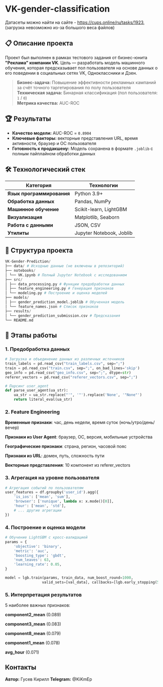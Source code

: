 # VK-gender-classification
Датасеты можно найти на сайте - https://cups.online/ru/tasks/1923, (загрузка невозможно из-за большого веса файлов)

## 📋 Описание проекта

Проект был выполнен в рамках тестового задания от бизнес-юнита **"Реклама" компании VK**. Цель — разработать модель машинного обучения, которая предсказывает пол пользователя на основе данных о его поведении в социальных сетях VK, Одноклассники и Дзен.

> **Бизнес-задача:** Повышение эффективности рекламных кампаний за счёт точного таргетирования по полу пользователя  
> **Техническая задача:** Бинарная классификация (пол пользователя: `1` / `0`)  
> **Метрика качества:** AUC-ROC

## 🏆 Результаты

- **Качество модели:** AUC-ROC = `0.8904`
- **Ключевые факторы:** векторные представления URL, время активности, браузер и ОС пользователя
- **Готовность к продакшену:** Модель сохранена в формате `.joblib` с полным пайплайном обработки данных

## 🛠 Технологический стек

| Категория | Технологии |
|-----------|------------|
| **Язык программирования** | Python 3.9+ |
| **Обработка данных** | Pandas, NumPy |
| **Машинное обучение** | Scikit-learn, LightGBM |
| **Визуализация** | Matplotlib, Seaborn |
| **Работа с данными** | JSON, CSV |
| **Утилиты** | Jupyter Notebook, Joblib |

## 📁 Структура проекта
```python
VK-Gender-Prediction/
├── data/ # Исходные данные (не включены в репозиторий)
├── notebooks/
│ └── VK.ipynb # Полный Jupyter Notebook с исследованием
├── src/
│ ├── data_processing.py # Функции предобработки данных
│ ├── feature_engineering.py # Генерация признаков
│ └── modeling.py # Построение и оценка моделей
├── models/
│ ├── gender_prediction_model.joblib # Обученная модель
│ └── feature_names.json # Список признаков
├── results/
│ └── gender_prediction_submission.csv # Предсказания
└── README.md
```

## 🧮 Этапы работы

### 1. Предобработка данных

```python
# Загрузка и объединение данных из различных источников
train_labels = pd.read_csv("train_labels.csv", sep=";")
train = pd.read_csv("train.csv", sep=";", on_bad_lines='skip')
geo_info = pd.read_csv("geo_info.csv", sep=";", dtype=str)
referer_vectors = pd.read_csv("referer_vectors.csv", sep=";")

# Парсинг user_agent
def parse_user_agent(ua_str):
    ua_str = ua_str.replace("'", '"').replace('None', '"None"')
    return literal_eval(ua_str)
```

### 2. Feature Engineering
**Временные признаки**: час, день недели, время суток (ночь/утро/день/вечер)

**Признаки из User Agent**: браузер, ОС, версия, мобильные устройства

**Географические признаки**: страна, регион, часовой пояс

**Признаки из URL**: домен, путь, сложность пути

**Векторные представления**: 10 компонент из referer_vectors

### 3. Агрегация на уровне пользователя
```python
# Агрегация событий по пользователям
user_features = df.groupby('user_id').agg({
    'is_ios': ['mean', 'sum'],
    'browser': ['nunique', lambda x: x.mode()[0]],
    'hour': ['mean', 'std'],
    # ... другие агрегации
})
```

### 4. Построение и оценка модели
```python
# Обучение LightGBM с кросс-валидацией
params = {
    'objective': 'binary',
    'metric': 'auc',
    'boosting_type': 'gbdt',
    'num_leaves': 63,
    'learning_rate': 0.05,
}

model = lgb.train(params, train_data, num_boost_round=1000,
                 valid_sets=[val_data], callbacks=[lgb.early_stopping(50)])
```

### 5. Интерпретация результатов
5 наиболее важных признаков:

**component2_mean** (0.089)

**component3_mean** (0.083)

**component8_mean** (0.079)

**component1_mean** (0.078)

**avg_hour** (0.071)

## Контакты
**Автор:** Гусев Кирилл
**Telegram:** @KiKmEp
